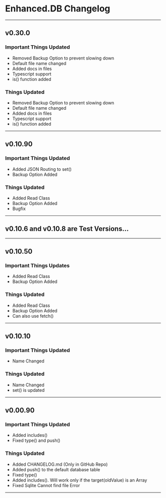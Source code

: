 # Enhanced.DB Changelog

---

## v0.30.0

### Important Things Updated
- Removed Backup Option to prevent slowing down
- Default file name changed
- Added docs in files
- Typescript support
- is() function added

### Things Updated
- Removed Backup Option to prevent slowing down
- Default file name changed
- Added docs in files
- Typescript support
- is() function added

---

## v0.10.90

### Important Things Updated
- Added JSON Routing to set()
- Backup Option Added

### Things Updated
- Added Read Class
- Backup Option Added
- Bugfix

---

## v0.10.6 and v0.10.8 are Test Versions...

---

## v0.10.50

### Important Things Updates
- Added Read Class
- Backup Option Added

### Things Updated
- Added Read Class
- Backup Option Added
- Can also use fetch()

---

## v0.10.10

### Important Things Updated
- Name Changed

### Things Updated
- Name Changed
- set() is updated

---

## v0.00.90

### Important Things Updated
- Added includes()
- Fixed type() and push()

### Things Updated
- Added CHANGELOG.md (Only in GitHub Repo)
- Added push() to the default database table
- Fixed type()
- Added includes(). Will work only if the target(oldValue) is an Array
- Fixed Sqlite Cannot find file Error

---
